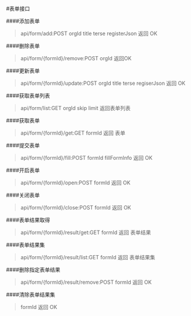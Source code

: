 #表单接口

####添加表单
>api/form/add:POST
>orgId
>title
>terse
>registerJson
>返回 OK

####删除表单
>api/form/{formId}/remove:POST
>orgId
>返回OK

####更新表单
>api/form/{formId}/update:POST
>orgId
>title
>terse
>regiserJson
>返回 OK

####获取表单列表
>api/form/list:GET
>orgId
>skip
>limit
>返回表单列表

####获取表单
>api/form/{formId}/get:GET
>formId
>返回 表单

####提交表单
>api/form/{formId}/fill:POST
>formId
>fillFormInfo
>返回 OK

####开启表单
>api/form/{formId}/open:POST
>formId
>返回 OK

####关闭表单
>api/form/{formId}/close:POST
>formId
返回 OK

####表单结果取得
>api/form/{formId}/result/get:GET
>formId
>返回 表单结果

####表单结果集
>api/form/{formId}/result/list:GET
>formId
>返回 表单结果集

####删除指定表单结果
>api/form/{formId}/result/remove:POST
>formId
>返回 OK

####清除表单结果集
>formId
>返回 OK

